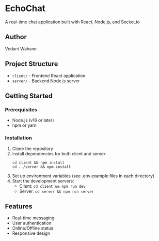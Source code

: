 # EchoChat

A real-time chat application built with React, Node.js, and Socket.io

## Author
Vedant Wahane

## Project Structure
- `client/` - Frontend React application
- `server/` - Backend Node.js server

## Getting Started

### Prerequisites
- Node.js (v16 or later)
- npm or yarn

### Installation
1. Clone the repository
2. Install dependencies for both client and server:
   ```
   cd client && npm install
   cd ../server && npm install
   ```
3. Set up environment variables (see .env.example files in each directory)
4. Start the development servers:
   - Client: `cd client && npm run dev`
   - Server: `cd server && npm run server`

## Features
- Real-time messaging
- User authentication
- Online/Offline status
- Responsive design
